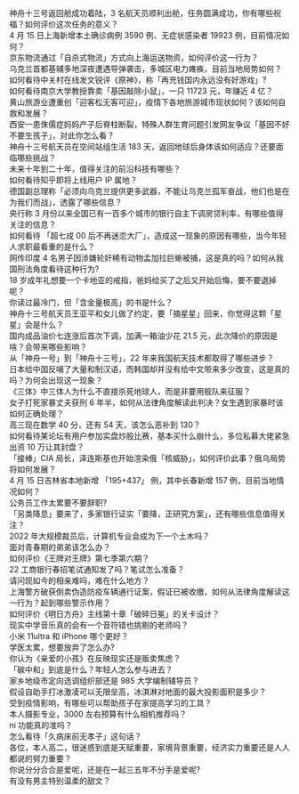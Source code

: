 神舟十三号返回舱成功着陆，3 名航天员顺利出舱，任务圆满成功，你有哪些祝福？如何评价这次任务的意义？  
4 月 15 日上海新增本土确诊病例 3590 例、无症状感染者 19923 例，目前情况如何？  
京东物流通过「自杀式物流」方式向上海运送物资，如何评价这一行为？  
乌克兰首都基辅多地深夜遭遇导弹袭击，多城区电力瘫痪，目前当地局势如何？  
如何看待中关村在线发文锐评《原神》，称「再充钱国内永远没有好游戏」?  
如何看待南京大学教授靠卖「基因敲除小鼠」，一只 11723 元，年赚近 4 亿？  
黄山旅游业遭重创「迎客松无客可迎」，疫情下各地旅游城市现状如何？该如何自救和发展？  
西安一患侏儒症妈妈产子后脊柱断裂，特殊人群生育问题引发网友争议「基因不好不要生孩子」，对此你怎么看？  
神舟十三号航天员在空间站组生活 183 天，返回地球后身体该如何适应？还要面临哪些挑战？  
未来十年到二十年，值得关注的前沿科技有哪些？  
如何看待知乎即将上线用户 IP 属地？  
德国副总理称「必须向乌克兰提供更多武器，不能让乌克兰孤军奋战，他们也是在为我们而战」，透露了哪些信息？  
央行称 3 月份以来全国已有一百多个城市的银行自主下调房贷利率，有哪些值得关注的信息？  
如何看待 「超七成 00 后不再迷恋大厂」，造成这一现象的原因有哪些，当今年轻人求职最看重的是什么？  
网传印度 4 名男子因涉嫌轮奸稀有动物孟加拉巨蜥被捕，这是真的吗？如何从我国刑法角度看待这种行为?  
18 岁成年礼想要一个卡地亚的戒指，爸妈给买了之后又开始后悔，要不要退掉呢？  
你读过最冷门，但「含金量极高」的书是什么？  
神舟十三号航天员王亚平和女儿做了约定，要「摘星星」回来，你觉得这颗「星星」会是什么？  
国内成品油价七连涨后首次下调，加满一箱油少花 21.5 元，此次降价的原因是啥？会带来哪些影响？  
从「神舟一号」到「神舟十三号」，22 年来我国航天技术都取得了哪些进步？  
日本给中国反哺了大量和制汉语，而韩国却并没有给中文带来多少改变，这是真的吗？为何会出现这一现象？  
《三体》中三体人为什么不直接杀死地球人，而是非要用舰队来征服？  
女子打死家暴丈夫获刑 6 年半，如何从法律角度解读此判决？女生遇到家暴时该如何正确处理？  
高三现在数学 40 分，还有 54 天，该怎么恶补到 130？  
如何看待某论坛有用户参加实盘炒股比赛，基本买什么崩什么，多位私募大佬紧急出资 10 万让其封盘？  
「接棒」CIA 局长，泽连斯基也开始渲染俄「核威胁」，如何评价此事？俄乌局势将如何发展？  
4 月 15 日吉林省本地新增 「195+437」 例，其中长春新增 157 例，目前当地情况如何？  
公务员工作太累要不要辞职?  
「另类降息」要来了，多家银行证实「要降，正研究方案」，还有哪些信息值得关注？  
2022 年大规模裁员后，计算机专业会成为下一个土木吗？  
面对青春期的弟弟该怎么办？  
如何评价《王牌对王牌》第七季第六期？  
22 工商银行春招笔试通知发了吗？笔试怎么准备？  
请问现如今的相亲难吗，难在什么地方？  
上海警方破获倒卖伪造防疫车辆通行证案，假证已被收缴，如何从法律角度解读这一行为？起到哪些警示作用？  
如何评价《明日方舟》主线第十章「破碎日冕」的关卡设计？  
现实中学音乐真的会有一个音符错也挑剔的老师吗？  
小米 11ultra 和 iPhone 哪个更好？  
学医太累，想要放弃了怎么办?  
你认为《亲爱的小孩》在反映现实还是贩卖焦虑？  
「碳中和」到底是什么？年轻人怎么参与进去？  
家乡地级市定向选调组织部还是 985 大学编制辅导员？  
假设自助手打冰激凌可以无限垒高，冰淇淋对地面的最大投影面积是多少？  
受到疫情影响，有哪些可以帮助孩子在家提高学习的工具？  
本人摄影专业，3000 左右预算有什么相机推荐吗？  
ni 功能真的准吗？  
怎么看待「久病床前无孝子」这句话？  
各位，本人高二，很迷惑到底是天赋重要，家境背景重要，经济实力重要还是人人都说的努力重要？  
你说分分合合是爱呢，还是在一起三五年不分手是爱呢?  
有没有男主特别温柔的甜文？  
